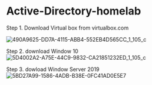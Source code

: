 # Active-Directory-homelab
Step 1. Download Virtual box from virtualbox.com

![490A9625-DD7A-4115-ABB4-552EB4D565CC_1_105_c](https://github.com/rogerbarrow/Active-Directory-homelab/assets/46138186/204ab49b-74b5-4765-94f2-722425e8a697)

Step 2. download Window 10
![5D4002A2-A75E-44C9-9832-CA21851232ED_1_105_c](https://github.com/rogerbarrow/Active-Directory-homelab/assets/46138186/09347d72-7e9c-467d-ae39-db511a93948b)

Step 3. dowload Window Server 2019
![5BD27A99-1586-4ADB-B38E-0FC41AD0E5E7](https://github.com/rogerbarrow/Active-Directory-homelab/assets/46138186/39602698-1260-491e-ac29-feeb68a7af8a)
